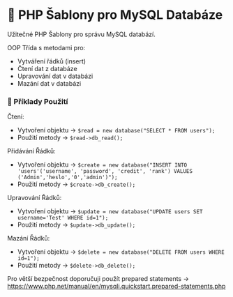 # 📜 PHP Šablony pro MySQL Databáze
Užitečné PHP Šablony pro správu MySQL databází.

OOP Třída s metodami pro:
- Vytváření řádků (insert)
- Čtení dat z databáze
- Upravování dat v databázi
- Mazání dat v databázi

### 🧰️ Příklady Použití
Čtení:
- Vytvoření objektu ->  `$read = new database("SELECT * FROM users");`
- Použití metody ->  `$read->db_read();`

Přidávání Řádků:
- Vytvoření objektu ->  `$create = new database("INSERT INTO 'users'('username', 'password', 'credit', 'rank') VALUES ('Admin','heslo','0','admin')");`
- Použití metody ->  `$create->db_create();`

Upravování Řádků:
- Vytvoření objektu ->  `$update = new database("UPDATE users SET username='Test' WHERE id=1");`
- Použití metody ->  `$update->db_update();`

Mazání Řádků:
- Vytvoření objektu ->  `$delete = new database("DELETE FROM users WHERE id=1");`
- Použití metody ->  `$delete->db_delete();`


Pro větší bezpečnost doporučuji použít prepared statements -> https://www.php.net/manual/en/mysqli.quickstart.prepared-statements.php
